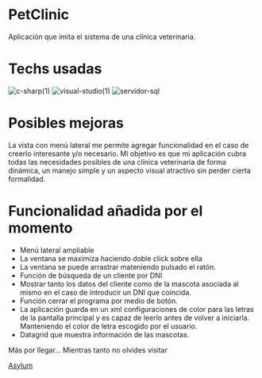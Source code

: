 # PetClinic

Aplicación que imita el sistema de una clínica veterinaria.

# Techs usadas

![c-sharp(1)](https://user-images.githubusercontent.com/87225960/222012640-7173cc13-1eec-4f43-80e5-a983c926f4eb.png) ![visual-studio(1)](https://user-images.githubusercontent.com/87225960/222012371-e3b5e827-a504-4ad6-b67f-2a95e1415d2b.png) ![servidor-sql](https://user-images.githubusercontent.com/87225960/222012391-816973fc-e1be-4023-bda5-2882c0b47f42.png)

# Posibles mejoras

La vista con menú lateral me permite agregar funcionalidad en el caso de creerlo interesante y/o necesario. Mi objetivo es que mi aplicación cubra todas las necesidades posibles de una clínica veterinaria de forma dinámica, un manejo simple y un aspecto visual atractivo sin perder cierta formalidad.

# Funcionalidad añadida por el momento

- Menú lateral ampliable
- La ventana se maximiza haciendo doble click sobre ella
- La ventana se puede arrastrar mateniendo pulsado el ratón.
- Función de búsqueda de un cliente por DNI 
- Mostrar tanto los datos del cliente como de la mascota asociada al mismo en el caso de introducir un DNI que coincida.
- Función cerrar el programa por medio de botón.
- La aplicación guarda en un xml configuraciones de color para las letras de la pantalla principal y es capaz de leerlo antes de volver a iniciarla. Manteniendo el color de letra escogido por el usuario.
- Datagrid que muestra información de las mascotas.




Más por llegar... Mientras tanto no olvides visitar

[Asylum](https://asylum1.odoo.com/)
